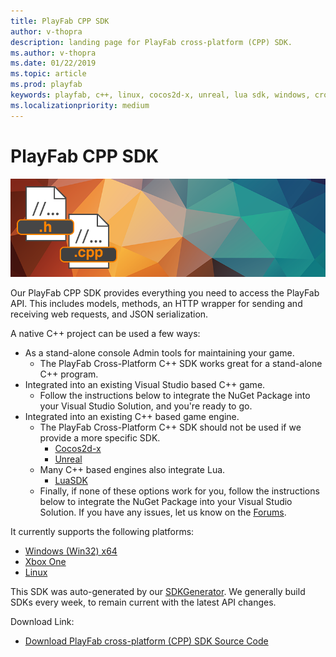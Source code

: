 ```yaml
---
title: PlayFab CPP SDK
author: v-thopra
description: landing page for PlayFab cross-platform (CPP) SDK.
ms.author: v-thopra
ms.date: 01/22/2019
ms.topic: article
ms.prod: playfab
keywords: playfab, c++, linux, cocos2d-x, unreal, lua sdk, windows, cross-platform
ms.localizationpriority: medium
---
```


# PlayFab CPP SDK

![PlayFab CPP SDK](./media/cpp1.png)

Our PlayFab CPP SDK provides everything you need to access the PlayFab API. This includes models, methods, an HTTP wrapper for sending and receiving web requests, and JSON serialization.

A native C++ project can be used a few ways:

- As a stand-alone console Admin tools for maintaining your game.
  - The PlayFab Cross-Platform C++ SDK works great for a stand-alone C++ program.
- Integrated into an existing Visual Studio based C++ game.
  - Follow the instructions below to integrate the NuGet Package into your Visual Studio Solution, and you're ready to go.
- Integrated into an existing C++ based game engine.
  - The PlayFab Cross-Platform C++ SDK should not be used if we provide a more specific SDK.
    - [Cocos2d-x](https://github.com/PlayFab/Cocos2d-xSDK)
    - [Unreal](https://www.unrealengine.com/marketplace/en-US/product/playfab-sdk)
  - Many C++ based engines also integrate Lua.
    - [LuaSDK](https://github.com/PlayFab/LuaSdk)
  - Finally, if none of these options work for you, follow the instructions below to integrate the NuGet Package into your Visual Studio Solution. If you have any issues, let us know on the [Forums](https://community.playfab.com/index.html).

It currently supports the following platforms:

- [Windows (Win32) x64](quickstart-windows.md)
- [Xbox One](quickstart-xbox.md)
- [Linux](quickstart-linux.md)

This SDK was auto-generated by our [SDKGenerator](../sdkgenerator/index.md). We generally build SDKs every week, to remain current with the latest API changes.

Download Link:

- [Download PlayFab cross-platform (CPP) SDK Source Code](https://github.com/PlayFab/XPlatCppSdk)

